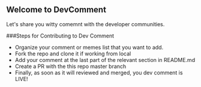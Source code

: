 ## Welcome to DevComment

Let's share you witty comemnt with the developer communities.

###Steps for Contributing to Dev Comment
- Organize your comment or memes list that you want to add.
- Fork the repo and clone it if working from local
- Add your comment at the last part of the relevant section in README.md
- Create a PR with the this repo master branch
- Finally, as soon as it will reviewed and merged, you dev comment is LIVE!